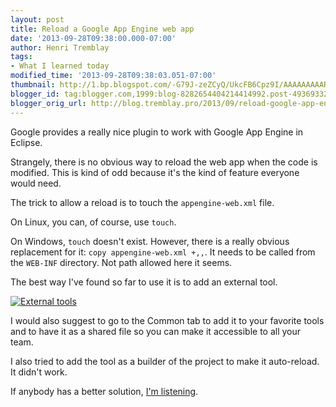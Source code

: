 ```yaml
---
layout: post
title: Reload a Google App Engine web app
date: '2013-09-28T09:38:00.000-07:00'
author: Henri Tremblay
tags:
- What I learned today
modified_time: '2013-09-28T09:38:03.051-07:00'
thumbnail: http://1.bp.blogspot.com/-G79J-zeZCyQ/UkcFB6Cpz9I/AAAAAAAAARQ/VU4lKLgPv8Y/s72-c/external.png
blogger_id: tag:blogger.com,1999:blog-8282654404214414992.post-4936933201294929281
blogger_orig_url: http://blog.tremblay.pro/2013/09/reload-google-app-engine-web-app.html
---
```


Google provides a really nice plugin to work with Google App Engine in Eclipse.

Strangely, there is no obvious way to reload the web app when the code is modified. This is kind of odd because it's 
the kind of feature everyone would need.

The trick to allow a reload is to touch the `appengine-web.xml` file.

On Linux, you can, of course, use `touch`. 

On Windows, `touch` doesn't exist. However, there is a really obvious replacement for it: `copy appengine-web.xml +,,`. 
It needs to be called from the `WEB-INF` directory. Not path allowed here it seems.

The best way I've found so far to use it is to add an external tool.

<a href="{{site.baseurl}}public/images{{page.url | replace:'.html','/'}}external.png">
  <img alt="External tools" src="{{site.baseurl}}public/images{{page.url | replace:'.html','/'}}external-small.png"/>
</a>

I would also suggest to go to the Common tab to add it to your favorite tools and to have it as a shared file so you 
can make it accessible to all your team.

I also tried to add the tool as a builder of the project to make it auto-reload. It didn't work.

If anybody has a better solution, [I'm listening]({{site.baseurl}}about.html).
